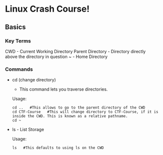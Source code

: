 # Linux Crash Course!

## Basics
### Key Terms
CWD - Current Working Directory
Parent Directory - Directory directly above the directory in question
~ - Home Directory
### Commands
* cd (change directory)
  * This command lets you traverse directories.

  Usage:
  ```
  cd ..   #This allows to go to the parent directory of the CWD
  cd CTF-Course   #This will change directory to CTF-Course, if it is inside the CWD. This is known as a relative pathname.
  cd ~
  ```
* ls - List Storage
  
  Usage:
  ```
  ls   #This defaults to using ls on the CWD 
  
  ```
